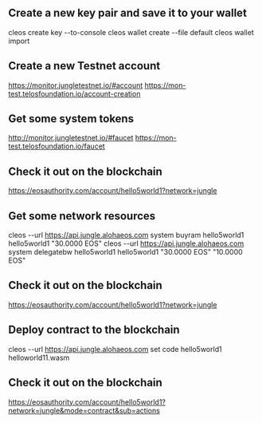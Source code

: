 ## Create a new key pair and save it to your wallet
cleos create key --to-console
cleos wallet create --file default
cleos wallet import

## Create a new Testnet account
https://monitor.jungletestnet.io/#account
https://mon-test.telosfoundation.io/account-creation

## Get some system tokens
http://monitor.jungletestnet.io/#faucet
https://mon-test.telosfoundation.io/faucet

## Check it out on the blockchain
https://eosauthority.com/account/hello5world1?network=jungle

## Get some network resources
cleos --url https://api.jungle.alohaeos.com system buyram hello5world1 hello5world1 "30.0000 EOS"
cleos --url https://api.jungle.alohaeos.com system delegatebw hello5world1 hello5world1 "30.0000 EOS" "10.0000 EOS"

## Check it out on the blockchain
https://eosauthority.com/account/hello5world1?network=jungle

## Deploy contract to the blockchain
cleos --url https://api.jungle.alohaeos.com set code hello5world1 helloworld11.wasm

## Check it out on the blockchain
https://eosauthority.com/account/hello5world1?network=jungle&mode=contract&sub=actions